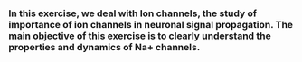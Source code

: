 ### In this exercise, we deal with Ion channels, the study of importance of ion channels in neuronal signal propagation. The main objective of this exercise is to clearly understand the properties and dynamics of Na+ channels.
